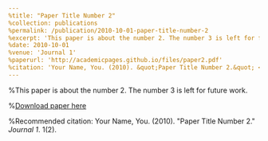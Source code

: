 ```yaml
---
%title: "Paper Title Number 2"
%collection: publications
%permalink: /publication/2010-10-01-paper-title-number-2
%excerpt: 'This paper is about the number 2. The number 3 is left for future work.'
%date: 2010-10-01
%venue: 'Journal 1'
%paperurl: 'http://academicpages.github.io/files/paper2.pdf'
%citation: 'Your Name, You. (2010). &quot;Paper Title Number 2.&quot; <i>Journal 1</i>. 1(2).'
---
```

%This paper is about the number 2. The number 3 is left for future work.

%[Download paper here](http://academicpages.github.io/files/paper2.pdf)

%Recommended citation: Your Name, You. (2010). "Paper Title Number 2." <i>Journal 1</i>. 1(2).
